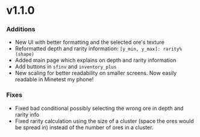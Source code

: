 # v1.1.0
### Additions
* New UI with better formatting and the selected ore's texture
* Reformatted depth and rarity information: `[y_min, y_max]: rarity%  (shape)`
* Added main page which explains on depth and rarity information
* Add buttons in `sfinv` and `inventory_plus`
* New scaling for better readability on smaller screens. Now easily readable in Minetest my phone!
### Fixes
* Fixed bad conditional possibly selecting the wrong ore in depth and rarity info
* Fixed rarity calculation using the size of a cluster (space the ores would be spread in) instead of the number of ores in a cluster.
